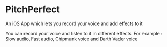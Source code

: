 # PitchPerfect
An iOS App which lets you record your voice and add effects to it

You can record your voice and listen to it in different effects.
For example : Slow audio, Fast audio, Chipmunk voice and Darth Vader voice
